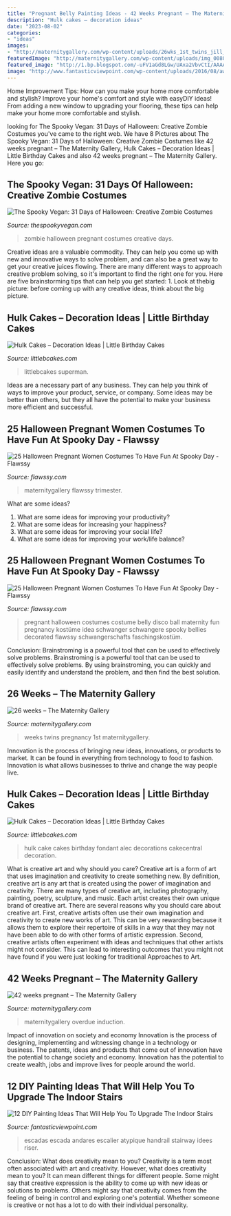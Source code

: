 ```yaml
---
title: "Pregnant Belly Painting Ideas - 42 Weeks Pregnant – The Maternity Gallery"
description: "Hulk cakes – decoration ideas"
date: "2023-08-02"
categories:
- "ideas"
images:
- "http://maternitygallery.com/wp-content/uploads/26wks_1st_twins_jill_01.jpg"
featuredImage: "http://maternitygallery.com/wp-content/uploads/img_0080-510x680.jpg"
featured_image: "http://1.bp.blogspot.com/-uFV1aGd8LGw/UAxa2VbvCtI/AAAAAAAAERo/UPXWE-o92c4/s1600/pregnant+zombie.jpg"
image: "http://www.fantasticviewpoint.com/wp-content/uploads/2016/08/awesome-brown-wood-glass-unique-design-wall-paint-stairs-home-wood-floor-hand-rail-steps-rise-nosing-tread-interior-at-home-with-interior-design-paint-ideas-and-interior-paints-ideas-634x583.jpg"
---
```



Home Improvement Tips: How can you make your home more comfortable and stylish?
Improve your home's comfort and style with easyDIY ideas! From adding a new window to upgrading your flooring, these tips can help make your home more comfortable and stylish.

	

		
looking for The Spooky Vegan: 31 Days of Halloween: Creative Zombie Costumes you've came to the right web. We have 8 Pictures about The Spooky Vegan: 31 Days of Halloween: Creative Zombie Costumes like 42 weeks pregnant – The Maternity Gallery, Hulk Cakes – Decoration Ideas | Little Birthday Cakes and also 42 weeks pregnant – The Maternity Gallery. Here you go:
		
    
## The Spooky Vegan: 31 Days Of Halloween: Creative Zombie Costumes

<img loading=lazy src="http://1.bp.blogspot.com/-uFV1aGd8LGw/UAxa2VbvCtI/AAAAAAAAERo/UPXWE-o92c4/s1600/pregnant+zombie.jpg" onerror="this.onerror=null;this.src='https://tse2.mm.bing.net/th?id=OIP.DT4pbsLqIJtVbFyIuiFSugAAAA&amp;pid=15.1';" alt="The Spooky Vegan: 31 Days of Halloween: Creative Zombie Costumes">

_Source: thespookyvegan.com_

>zombie halloween pregnant costumes creative days. 

	

Creative ideas are a valuable commodity. They can help you come up with new and innovative ways to solve problem, and can also be a great way to get your creative juices flowing. There are many different ways to approach creative problem solving, so it's important to find the right one for you. Here are five brainstorming tips that can help you get started: 1. Look at thebig picture: before coming up with any creative ideas, think about the big picture.

    
## Hulk Cakes – Decoration Ideas | Little Birthday Cakes

<img loading=lazy src="https://www.littlebcakes.com/wp-content/uploads/2014/01/Hulk-Cakes.jpg" onerror="this.onerror=null;this.src='https://tse2.mm.bing.net/th?id=OIP.KZZbJWNcClxKH-qOxLOebQHaJ4&amp;pid=15.1';" alt="Hulk Cakes – Decoration Ideas | Little Birthday Cakes">

_Source: littlebcakes.com_

>littlebcakes superman. 

	

Ideas are a necessary part of any business. They can help you think of ways to improve your product, service, or company. Some ideas may be better than others, but they all have the potential to make your business more efficient and successful.

    
## 25 Halloween Pregnant Women Costumes To Have Fun At Spooky Day - Flawssy

<img loading=lazy src="https://www.flawssy.com/wp-content/uploads/2016/05/halloween-costume-ideas-for-pregnancy.jpg" onerror="this.onerror=null;this.src='https://tse3.mm.bing.net/th?id=OIP.cUZppzZoGeT5OM1TQ_7R_QHaLF&amp;pid=15.1';" alt="25 Halloween Pregnant Women Costumes To Have Fun At Spooky Day - Flawssy">

_Source: flawssy.com_

>maternitygallery flawssy trimester. 

	

What are some ideas?
1. What are some ideas for improving your productivity? 
2. What are some ideas for increasing your happiness? 
3. What are some ideas for improving your social life? 
4. What are some ideas for improving your work/life balance?

    
## 25 Halloween Pregnant Women Costumes To Have Fun At Spooky Day - Flawssy

<img loading=lazy src="http://flawssy.com/wp-content/uploads/2016/05/halloween_belly-disco-ball.jpg" onerror="this.onerror=null;this.src='https://tse4.mm.bing.net/th?id=OIP.Epdpv6gIh_t7SbS0NAnyAAHaNK&amp;pid=15.1';" alt="25 Halloween Pregnant Women Costumes To Have Fun At Spooky Day - Flawssy">

_Source: flawssy.com_

>pregnant halloween costumes costume belly disco ball maternity fun pregnancy kostüme idea schwanger schwangere spooky bellies decorated flawssy schwangerschafts faschingskostüm. 

	

Conclusion: Brainstroming is a powerful tool that can be used to effectively solve problems.
Brainstroming is a powerful tool that can be used to effectively solve problems. By using brainstroming, you can quickly and easily identify and understand the problem, and then find the best solution.

    
## 26 Weeks – The Maternity Gallery

<img loading=lazy src="http://maternitygallery.com/wp-content/uploads/26wks_1st_twins_jill_01.jpg" onerror="this.onerror=null;this.src='https://tse1.mm.bing.net/th?id=OIP.sxWPpKxoT9DHICMuh0CVUwHaJ4&amp;pid=15.1';" alt="26 weeks – The Maternity Gallery">

_Source: maternitygallery.com_

>weeks twins pregnancy 1st maternitygallery. 

	

Innovation is the process of bringing new ideas, innovations, or products to market. It can be found in everything from technology to food to fashion. Innovation is what allows businesses to thrive and change the way people live.

    
## Hulk Cakes – Decoration Ideas | Little Birthday Cakes

<img loading=lazy src="http://www.littlebcakes.com/wp-content/uploads/2014/01/Hulk-Cakes-Images.jpg" onerror="this.onerror=null;this.src='https://tse2.mm.bing.net/th?id=OIP.3gz4VSB62_nW-DR3VVBRRwHaJ4&amp;pid=15.1';" alt="Hulk Cakes – Decoration Ideas | Little Birthday Cakes">

_Source: littlebcakes.com_

>hulk cake cakes birthday fondant alec decorations cakecentral decoration. 

	

What is creative art and why should you care?
Creative art is a form of art that uses imagination and creativity to create something new. By definition, creative art is any art that is created using the power of imagination and creativity. There are many types of creative art, including photography, painting, poetry, sculpture, and music. Each artist creates their own unique brand of creative art.
There are several reasons why you should care about creative art. First, creative artists often use their own imagination and creativity to create new works of art. This can be very rewarding because it allows them to explore their repertoire of skills in a way that they may not have been able to do with other forms of artistic expression. Second, creative artists often experiment with ideas and techniques that other artists might not consider. This can lead to interesting outcomes that you might not have found if you were just looking for traditional Approaches to Art.

    
## 42 Weeks Pregnant – The Maternity Gallery

<img loading=lazy src="http://maternitygallery.com/wp-content/uploads/img_0080-510x680.jpg" onerror="this.onerror=null;this.src='https://tse1.mm.bing.net/th?id=OIP.4SXxSiGnqpuqaH3lhaXgfQHaJ4&amp;pid=15.1';" alt="42 weeks pregnant – The Maternity Gallery">

_Source: maternitygallery.com_

>maternitygallery overdue induction. 

	

Impact of innovation on society and economy
Innovation is the process of designing, implementing and witnessing change in a technology or business. The patents, ideas and products that come out of innovation have the potential to change society and economy. Innovation has the potential to create wealth, jobs and improve lives for people around the world.

    
## 12 DIY Painting Ideas That Will Help You To Upgrade The Indoor Stairs

<img loading=lazy src="http://www.fantasticviewpoint.com/wp-content/uploads/2016/08/awesome-brown-wood-glass-unique-design-wall-paint-stairs-home-wood-floor-hand-rail-steps-rise-nosing-tread-interior-at-home-with-interior-design-paint-ideas-and-interior-paints-ideas-634x583.jpg" onerror="this.onerror=null;this.src='https://tse3.mm.bing.net/th?id=OIP.D3dyp7_8p6KrWzD7u9lmXgHaGz&amp;pid=15.1';" alt="12 DIY Painting Ideas That Will Help You To Upgrade The Indoor Stairs">

_Source: fantasticviewpoint.com_

>escadas escada andares escalier atypique handrail stairway idees riser. 

	

Conclusion: What does creativity mean to you?
Creativity is a term most often associated with art and creativity. However, what does creativity mean to you? It can mean different things for different people. Some might say that creative expression is the ability to come up with new ideas or solutions to problems. Others might say that creativity comes from the feeling of being in control and exploring one's potential. Whether someone is creative or not has a lot to do with their individual personality.

